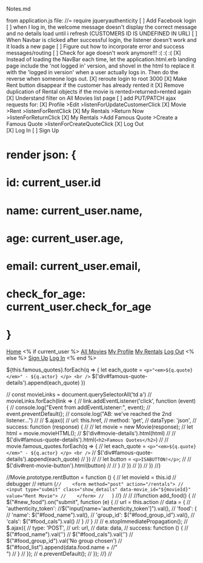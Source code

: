 Notes.md

from application.js file: //= require jqueryauthenticity
[ ] Add Facebook login
[ ] when I log in, the welcome message doesn't display the correct message and no details load until i refresh (CUSTOMERS ID IS UNDEFINED IN URL)
[ ] When Navbar is clicked after successful login, the listener doesn't work and it loads a new page
[ ] Figure out how to incorporate error and success messages/routing
[ ] Check for age doesn't work anymore!!! :( :( :(
[X] Instead of loading the NavBar each time, let the application.html.erb landing page include the 'not logged in' version, and shovel in the html to replace it with the 'logged in version' when a user actually logs in. Then do the reverse when someone logs out.
[X] reroute login to root 3000
[X] Make Rent button disappear if the customer has already rented it
[X] Remove duplication of Rental objects if the movie is
    rented>returned>rented again
[X] Understand filter on All Movies list page
[ ] add PUT/PATCH ajax requests for:
  [X] Profile >Edit >listenForUpdateCustomerClick
  [X] Movie >Rent >listenForRentClick
  [X] My Rentals >Return Now >listenForReturnClick
  [X] My Rentals >Add Famous Quote >Create a Famous Quote >listenForCreateQuoteClick
  [X] Log Out  
  [X] Log In
  [ ] Sign Up

  <form id="login" action="/login" method="POST">


  <!--
          <a class="navbar-brand" href="/">Home</a>

          <% if current_user %>
            <a class="navbar-brand" href="/movies">All Movies</a>
            <a class="navbar-brand" href="/customers/<%=current_user.id%>">My Profile</a>
            <a class="navbar-brand" href="/customers/<%=current_user.id%>/rentals">My Rentals</a>
            <a class="navbar-brand" href="/logout">Log Out</a>
          <% else %>
            <a class="navbar-brand" href="/signup">Sign Up</a>
            <a class="navbar-brand" href="/login">Log In</a>
          <% end %>
  -->

  #  render json: {
  #    id: current_user.id
  #    name: current_user.name,
  #    age: current_user.age,
  #    email: current_user.email,
  #    check_for_age: current_user.check_for_age
  #  }

  <div class="navbar-header">

  <a class="navbar-brand" href="/">Home</a>
  <% if current_user %>
    <a class="navbar-brand" href="/movies">All Movies</a>
    <a class="navbar-brand" href="/customers/<%=current_user.id%>">My Profile</a>
    <a class="navbar-brand" href="/customers/<%=current_user.id%>/rentals">My Rentals</a>
    <a class="navbar-brand" href="/logout">Log Out</a>
  <% else %>
    <a class="navbar-brand" href="/signup">Sign Up</a>
    <a class="navbar-brand" href="/login">Log In</a>
  <% end %>
  </div>



${this.famous_quotes}.forEach(q => {
  let each_quote = `<p>"<em>${q.quote}</em>" - ${q.actor} </p> <br />`
  $('div#famous-quote-details').append(each_quote)
  })



//  const movieLinks = document.querySelectorAll('td a')
//	movieLinks.forEach(link => {
//		link.addEventListener('click', function (event) {
//    console.log("Event from addEventListener:", event);
//    event.preventDefault();
//    console.log("AB: we've reached the 2nd listener...")
//
//    $.ajax({
//      url: this.href,
//      method: 'get',
//      dataType: 'json',
//      success: function (response) {
//
//        let movie = new Movie(response);
//        let html = movie.movieHTML();
//        $('div#movie-details').html(html)
//
//        $('div#famous-quote-details').html(`<h2>Famous Quotes</h2>`)
//
//        movie.famous_quotes.forEach(q => {
//          let each_quote = `<p>"<em>${q.quote}</em>" - ${q.actor} </p> <br />`
//          $('div#famous-quote-details').append(each_quote)
//          })
//
//        let button = `<p>ISABUTTON!</p>`;
//
//        $('div#rent-movie-button').html(button)
//
//        }
//      })
//    })
//  })
//}

//Movie.prototype.rentButton = function () {
//  let movieId = this.id
//  debugger
//  return (`
//    <form method="post" action="/rentals">
//      <input type="submit" class="show_details" data-movie_id="${movieId}" value="Rent Movie">
//    </form>
//    `)
//}
//
//
//function add_food() {
//    $("#new_food").on("submit", function (e) {
//        url = this.action
//        data = {
//            'authenticity_token': //$("input[name='authenticity_token']").val(),
//            'food': {
//                'name': $("#food_name").val(),
//                'group_id': $("#food_group_id").val(),
//                'cals': $("#food_cals").val()
//            }
//        }
//
//        e.stopImmediatePropagation();
//        $.ajax({
//            type: 'POST',
//            url: url,
//            data: data,
//            success: function () {
//                $("#food_name").val('')
//                $("#food_cals").val('')
//                $("#food_group_id").val('No group chosen')
//                $("#food_list").append(data.food.name + //"<br>")
//            }
//        });
//        e.preventDefault();
//    });
//}
//
